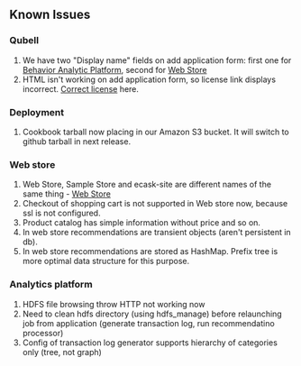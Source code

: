 Known Issues
------------

### Qubell ###

1. We have two "Display name" fields on add application form: first one for [Behavior Analytic Platform](Developer-Guide--Behavior-Analytics-Platform--Overview.md), second for [Web Store](Developer-Guide--Web-Store--Overview.md)
1. HTML isn't working on add application form, so license link displays incorrect. [Correct license](/LICENSE) here.

### Deployment ###

1. Cookbook tarball now placing in our Amazon S3 bucket. It will switch to github tarball in next release.

### Web store ###

1. Web Store, Sample Store and ecask-site are different names of the same thing - [Web Store](Developer-Guide--Web-Store--Overview.md)
1. Checkout of shopping cart is not supported in Web store now, because ssl is not configured.
1. Product catalog has simple information without price and so on.
1. In web store recommendations are transient objects (aren't persistent in db).
1. In web store recommendations are stored as HashMap. Prefix tree is more optimal data structure for this purpose.

### Analytics platform ###

1. HDFS file browsing throw HTTP not working now 
1. Need to clean hdfs directory (using hdfs_manage) before relaunching job from application (generate transaction log, run recommendatino processor)
1. Config of transaction log generator supports hierarchy of categories only (tree, not graph)
